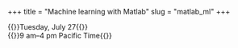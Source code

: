 +++
title = "Machine learning with Matlab"
slug = "matlab_ml"
+++

{{<cor>}}Tuesday, July 27{{</cor>}}\
{{<cgr>}}9 am–4 pm Pacific Time{{</cgr>}}

<!-- Machine Learning and Deep Learning with MATLAB (Reece Teramoto) -->
<!-- 9-10 am Pacific Live Intro session -->
<!-- 10-1 pm Pacific Self learning (video and exercises) -->
<!-- 3-4 pm Pacific Live QA session -->
